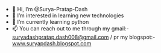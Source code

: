 - 👋 Hi, I’m @Surya-Pratap-Dash
- 👀 I’m interested in learning new technologies 
- 🌱 I’m currently learning python
- 📫 You can reach out to me through my gmail:- suryadashpratap.dash008@gmail.com / pr my blogspot:- www.suryapdash.blogspot.com

<!---
Surya-Pratap-Dash/Surya-Pratap-Dash is a ✨ special ✨ repository because its `README.md` (this file) appears on your GitHub profile.
You can click the Preview link to take a look at your changes.
--->
